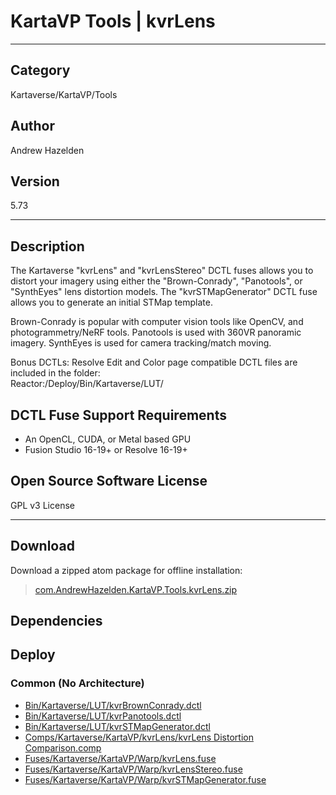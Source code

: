 # KartaVP Tools | kvrLens
___

## Category
Kartaverse/KartaVP/Tools

## Author
Andrew Hazelden

## Version
5.73

___

## Description
<p>The Kartaverse "kvrLens" and "kvrLensStereo" DCTL fuses allows you to distort your imagery using either the "Brown-Conrady", "Panotools", or "SynthEyes" lens distortion models. The "kvrSTMapGenerator" DCTL fuse allows you to generate an initial STMap template.</p>

<p>Brown-Conrady is popular with computer vision tools like OpenCV, and photogrammetry/NeRF tools. Panotools is used with 360VR panoramic imagery. SynthEyes is used for camera tracking/match moving.</p>

<p>Bonus DCTLs: Resolve Edit and Color page compatible DCTL files are included in the folder:<br>
Reactor:/Deploy/Bin/Kartaverse/LUT/</p>

<h2>DCTL Fuse Support Requirements</h2>

<ul>
<li>An OpenCL, CUDA, or Metal based GPU</li>
<li>Fusion Studio 16-19+ or Resolve 16-19+</li>
</ul>

<h2>Open Source Software License</h2>
<p>GPL v3 License</p>


___

## Download

Download a zipped atom package for offline installation:
> [com.AndrewHazelden.KartaVP.Tools.kvrLens.zip](https://gitlab.com/WeSuckLess/Reactor/-/archive/master/Reactor-master.zip?path=Atoms/com.AndrewHazelden.KartaVP.Tools.kvrLens)  

## Dependencies

## Deploy

### Common (No Architecture)

<ul>
<li><a href="https://gitlab.com/WeSuckLess/Reactor/-/blob/master/Atoms/com.AndrewHazelden.KartaVP.Tools.kvrLens/Bin/Kartaverse/LUT/kvrBrownConrady.dctl?ref_type=heads">Bin/Kartaverse/LUT/kvrBrownConrady.dctl</a></li>
<li><a href="https://gitlab.com/WeSuckLess/Reactor/-/blob/master/Atoms/com.AndrewHazelden.KartaVP.Tools.kvrLens/Bin/Kartaverse/LUT/kvrPanotools.dctl?ref_type=heads">Bin/Kartaverse/LUT/kvrPanotools.dctl</a></li>
<li><a href="https://gitlab.com/WeSuckLess/Reactor/-/blob/master/Atoms/com.AndrewHazelden.KartaVP.Tools.kvrLens/Bin/Kartaverse/LUT/kvrSTMapGenerator.dctl?ref_type=heads">Bin/Kartaverse/LUT/kvrSTMapGenerator.dctl</a></li>
<li><a href="https://gitlab.com/WeSuckLess/Reactor/-/blob/master/Atoms/com.AndrewHazelden.KartaVP.Tools.kvrLens/Comps/Kartaverse/KartaVP/kvrLens/kvrLens Distortion Comparison.comp?ref_type=heads">Comps/Kartaverse/KartaVP/kvrLens/kvrLens Distortion Comparison.comp</a></li>
<li><a href="https://gitlab.com/WeSuckLess/Reactor/-/blob/master/Atoms/com.AndrewHazelden.KartaVP.Tools.kvrLens/Fuses/Kartaverse/KartaVP/Warp/kvrLens.fuse?ref_type=heads">Fuses/Kartaverse/KartaVP/Warp/kvrLens.fuse</a></li>
<li><a href="https://gitlab.com/WeSuckLess/Reactor/-/blob/master/Atoms/com.AndrewHazelden.KartaVP.Tools.kvrLens/Fuses/Kartaverse/KartaVP/Warp/kvrLensStereo.fuse?ref_type=heads">Fuses/Kartaverse/KartaVP/Warp/kvrLensStereo.fuse</a></li>
<li><a href="https://gitlab.com/WeSuckLess/Reactor/-/blob/master/Atoms/com.AndrewHazelden.KartaVP.Tools.kvrLens/Fuses/Kartaverse/KartaVP/Warp/kvrSTMapGenerator.fuse?ref_type=heads">Fuses/Kartaverse/KartaVP/Warp/kvrSTMapGenerator.fuse</a></li>
</ul>
